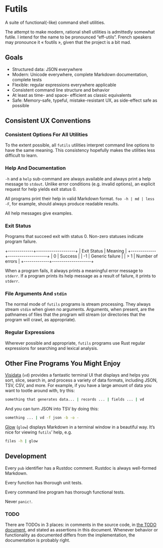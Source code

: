 # Futils

A suite of functional(-like) command shell utilities.

The attempt to make modern, rational shell utilities is admittedly somewhat
futile. I intend for the name to be pronounced “eff-utils”. French speakers may
pronounce it « foutils », given that the project is a bit mad.

## Goals

* Structured data: JSON everywhere
* Modern: Unicode everywhere, complete Markdown documentation, complete tests
* Flexible: regular expressions everywhere applicable
* Consistent command line structure and behavior
* At least as time- and space- efficient as classic equivalents
* Safe: Memory-safe, typeful, mistake-resistant UX, as side-effect safe as
  possible

## Consistent UX Conventions

### Consistent Options For All Utilities

To the extent possible, all `futils` utilities interpret command line options
to have the same meaning. This consistency hopefully makes the utilities less
difficult to learn.

### Help And Documentation

`-h` and a `help` sub-command are always available and always print a help
message to `stdout`. Unlike error conditions (e.g. invalid options), an explicit
request for help yields exit status 0.

All programs print their help in valid Markdown format. `foo -h | md | less -F`,
for example, should always produce readable results.

All help messages give examples.

### Exit Status

Programs that succeed exit with status 0. Non-zero statuses indicate program
failure.

+-------------+--------------------+
| Exit Status | Meaning            |
+-------------+--------------------+
|           0 | Success            |
|          -1 | Generic failure    |
|         > 1 | Number of errors   |
+-------------+--------------------+

When a program fails, it always prints a meaningful error message to `stderr`.
If a program prints its help message as a result of failure, it prints to
`stderr`.

### File Arguments And `stdin`

The normal mode of `futils` programs is stream processing. They always stream
`stdin` when given no arguments. Arguments, when present, are the pathnames of
files that the program will stream (or directories that the program will crawl,
as appropriate).

### Regular Expressions

Wherever possible and appropriate, `futils` programs use Rust regular
expressions for searching and lexical analysis.

## Other Fine Programs You Might Enjoy

[Visidata](https://www.visidata.org/) (`vd`) provides a fantastic terminal UI
that displays and helps you sort, slice, search in, and process a variety of
data formats, including JSON, TSV, CSV, and more. For example, if you have a
large amount of data you want to tootle around with, try this:

```sh
something that generates data... | records ... | fields ... | vd
```

And you can turn JSON into TSV by doing this:

```sh
something ... | vd -f json -b -o -
```

[Glow](https://github.com/charmbracelet/glow) (`glow`) displays Markdown in a
terminal window in a beautiful way. It’s nice for viewing `futils`’ help, e.g.

```sh
files -h | glow
```

## Development

Every `pub` identifier has a Rustdoc comment. Rustdoc is always well-formed
Markdown.

Every function has thorough unit tests.

Every command line program has thorough functional tests.

Never `panic!`.

### TODO

There are TODOs in 3 places: in comments in the source code, in [the TODO
document](TODO.md), and stated as assertions in this document. Whenever behavior
or functionality as documented differs from the implementation, the
documentation is probably right.
